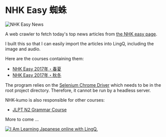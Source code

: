 # NHK Easy 蜘蛛
<img src="https://lh3.googleusercontent.com/2CQfccUAMi-Zcy_6A2Lh6blLs7diKs0pMc6ymAva2k7-CBhHEmstlVDAQeT7syHTVSA=w300" alt="NHK Easy News" />

A web crawler to fetch today's top news articles from [the NHK easy page](http://www3.nhk.or.jp/news/easy/).

I built this so that I can easily import the articles into LingQ, including the image and audio. 

Here are the courses containing them: 
* [NHK Easy 2017年・春夏](https://www.lingq.com/learn/ja/web/#/course/266730)
* [NHK Easy 2017年・秋冬](https://www.lingq.com/learn/ja/web/#/course/293928)

The program relies on the [Selenium Chrome Driver](https://sites.google.com/a/chromium.org/chromedriver/downloads) which needs to be in the root project directory.
Therefore, it cannot be run by a headless server.

NHK-kumo is also responsible for other courses:
* [JLPT N2 Grammar Course](https://www.lingq.com/learn/ja/web/#/course/274307)


More to come ...

<a href="http://www.lingq.com/learn/ja/web/#/course/266730" title="Learn Japanese online."><img src="http://www.lingq.com/goodies/ja/avolkmann/badge.jpg" alt="I Am Learning Japanese online with LingQ." border="0"/></a>
